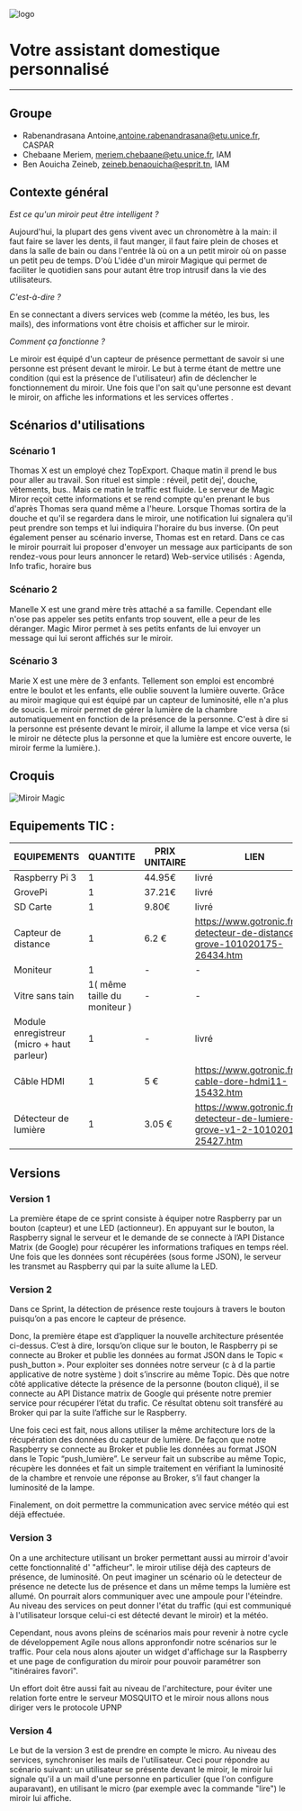 <p align="center">

![logo](https://github.com/ariary/Objet-Connect-Service/blob/master/Untitled%20(2).png)

</p>

Votre assistant domestique personnalisé 
===================
---
Groupe
-------------
- Rabenandrasana Antoine,antoine.rabenandrasana@etu.unice.fr, CASPAR
- Chebaane Meriem, meriem.chebaane@etu.unice.fr, IAM
- Ben Aouicha Zeineb, zeineb.benaouicha@esprit.tn, IAM

## Contexte général
*Est ce qu'un miroir peut être intelligent ?*

Aujourd'hui, la plupart des gens vivent avec un chronomètre à la main: il faut faire se laver les dents, il faut manger, il faut faire plein de choses et dans la salle de bain ou dans l'entrée là où on a un petit miroir où on passe un petit peu de temps. D'où L'idée d'un miroir Magique qui permet de faciliter le quotidien sans pour autant être trop intrusif dans la vie des utilisateurs. 


*C'est-à-dire ?*

En se connectant a divers services web (comme la météo, les bus, les mails), des informations vont être choisis et afficher sur le miroir. 


*Comment ça fonctionne ?*
 
Le miroir est équipé d'un capteur de présence permettant de savoir si une personne est présent devant le miroir. Le but à terme étant de mettre une condition (qui est la présence de l'utilisateur) afin de déclencher le fonctionnement du miroir. 
Une fois que l'on sait qu'une personne est devant le miroir, on affiche les informations et les services offertes .

## Scénarios d'utilisations 


### Scénario 1 

Thomas X est un employé chez TopExport. Chaque matin il prend le bus pour aller au travail. Son rituel est simple : réveil, petit dej', douche, vêtements, bus..  Mais ce matin le traffic est fluide. Le serveur de Magic Miror reçoit cette informations et se rend compte qu'en prenant le bus d'après Thomas sera quand même a l'heure. Lorsque Thomas sortira de la douche et qu'il se regardera dans le miroir, une notification lui signalera qu'il peut prendre son temps et lui indiquira l'horaire du bus inverse.  (On peut également penser au scénario inverse, Thomas est en retard.  Dans ce cas le miroir pourrait lui proposer d'envoyer un message aux participants de son rendez-vous pour leurs annoncer le retard) 
Web-service utilisés : Agenda, Info trafic, horaire bus 

### Scénario 2

Manelle X est une grand mère très attaché a sa famille. Cependant elle n'ose pas appeler ses petits enfants trop souvent, elle a peur de les déranger. Magic Miror permet à ses petits enfants de lui envoyer un message qui lui seront affichés sur le miroir.

### Scénario 3

Marie X est une mère de 3 enfants. Tellement son emploi est encombré entre le boulot et les enfants, elle oublie souvent la lumière ouverte. Grâce au miroir magique qui est équipé par un capteur de luminosité, elle n'a plus de soucis. Le miroir permet de gérer la lumière de la chambre automatiquement en fonction de la présence de la personne. C'est à dire si la personne est présente devant le miroir, il allume la lampe et vice versa (si le miroir ne détecte plus la personne et que la lumière est encore ouverte, le miroir ferme la lumière.).

## Croquis

<p align="center">

![Miroir Magic](https://github.com/ariary/Objet-Connect-Service/blob/master/miroir%20magique.png)

</p>


## Equipements TIC :

|  EQUIPEMENTS  |   QUANTITE    | PRIX UNITAIRE |             LIEN           |
| ------------- | ------------- | ------------- | -------------------------- |
|  Raspberry Pi 3	     |  1   |  44.95€ |livré|
|  GrovePi | 1   |  37.21€  |livré|
|  SD Carte |  1  |  9.80€  |livré|
| Capteur de distance |  1  |  6.2 €  |https://www.gotronic.fr/art-detecteur-de-distance-ir-grove-101020175-26434.htm|
|  Moniteur |   1  |-|-|
|  Vitre sans tain |   1( même taille du moniteur )|-|-|
|  Module enregistreur (micro + haut parleur) |   1  |  -  |livré|
|  Câble HDMI   |   1  |  5 €  |https://www.gotronic.fr/art-cable-dore-hdmi11-15432.htm|
|  Détecteur de lumière  |   1  |  3.05 €  |https://www.gotronic.fr/art-detecteur-de-lumiere-grove-v1-2-101020132-25427.htm|

## Versions

### Version 1

La première étape de ce sprint consiste à équiper notre Raspberry par un bouton (capteur) et une LED (actionneur). En appuyant sur le bouton, la Raspberry signal le serveur et le demande de se connecte à l’API Distance Matrix (de Google) pour récupérer les informations trafiques en temps réel. Une fois que les données sont récupérées (sous forme JSON), le serveur les transmet au Raspberry qui par la suite allume la LED.

### Version 2

Dans ce Sprint, la détection de présence reste toujours à travers le bouton puisqu’on a pas encore le capteur de présence. 

Donc, la première étape est d’appliquer la nouvelle architecture présentée ci-dessus. C’est à dire, lorsqu’on  clique sur le bouton, le Raspberry pi se connecte au Broker et publie les données au format JSON dans le Topic « push_button ». Pour exploiter ses données notre serveur (c à d la partie applicative de notre système ) doit s’inscrire au même Topic. Dès que notre côté applicative détecte la présence de la personne (bouton cliqué), il se connecte au API Distance matrix de Google qui présente notre premier service pour récupérer l’état du trafic. Ce résultat obtenu soit transféré au Broker qui par la suite l’affiche sur le Raspberry.

Une fois ceci est fait, nous allons utiliser la même architecture lors de la récupération des données du capteur de lumière. De façon que notre Raspberry se connecte au Broker et publie les données au format JSON dans le Topic “push_lumière”. Le serveur fait un subscribe au même Topic, récupère les données et fait un simple traitement en vérifiant la luminosité de la chambre et renvoie une réponse au Broker, s’il faut changer la luminosité de la lampe.

Finalement, on doit permettre la communication avec service météo qui est déjà effectuée.


### Version 3

On a une architecture utilisant un broker permettant aussi au mirroir d'avoir cette fonctionnalité d' "afficheur". le miroir utilise déjà des capteurs de présence, de luminosité. On peut imaginer un scénario où le detecteur de présence ne detecte lus de présence et dans un même temps la lumière est allumé. On pourrait alors communiquer avec une ampoule pour l'éteindre.
Au niveau des services on peut donner l'état du traffic (qui est communiqué à l'utilisateur lorsque celui-ci est détecté devant le miroir) et la météo.


Cependant, nous avons pleins de scénarios mais pour revenir à notre cycle de développement Agile nous allons appronfondir notre scénarios sur le traffic. Pour cela nous alons ajouter un widget d'affichage sur la Raspberry et une page de configuration du miroir pour pouvoir paramétrer son "itinéraires favori".

Un effort doit être aussi fait au niveau de l'architecture, pour éviter une relation forte entre le serveur MOSQUITO et le miroir nous allons nous diriger vers le protocole UPNP 

### Version 4
Le but de la version 3 est de prendre en compte le micro. Au niveau des services, synchroniser les mails de l'utilisateur.
Ceci pour répondre au scénario suivant: un utilisateur se présente devant le miroir, le miroir lui signale qu'il a un mail d'une personne en particulier (que l'on configure auparavant), en utilisant le micro (par exemple avec la commande "lire") le miroir lui affiche.


